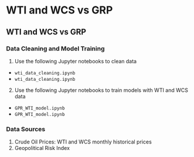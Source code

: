 # WTI and WCS vs GRP
## WTI and WCS vs GRP 
### Data Cleaning and Model Training 
1. Use the following Jupyter notebooks to clean data
  - `wti_data_cleaning.ipynb`
  - `wti_data_cleaning.ipynb`
2. Use the following Jupyter notebooks to train models with WTI and WCS data
  - `GPR_WTI_model.ipynb`
  - `GPR_WTI_model.ipynb`

### Data Sources
1. Crude Oil Prices: WTI and WCS monthly historical prices
2. Geopolitical Risk Index
